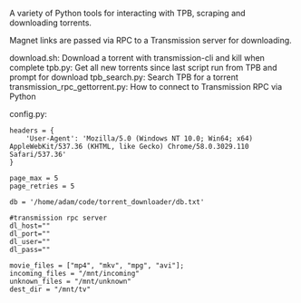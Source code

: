 A variety of Python tools for interacting with TPB, scraping and downloading torrents.

Magnet links are passed via RPC to a Transmission server for downloading.

download.sh: Download a torrent with transmission-cli and kill when complete
tpb.py: Get all new torrents since last script run from TPB and prompt for download
tpb_search.py: Search TPB for a torrent
transmission_rpc_gettorrent.py: How to connect to Transmission RPC via Python

config.py:
```tpb = 'https://tpbprox.com'
headers = {
    'User-Agent': 'Mozilla/5.0 (Windows NT 10.0; Win64; x64) AppleWebKit/537.36 (KHTML, like Gecko) Chrome/58.0.3029.110 Safari/537.36'
}

page_max = 5
page_retries = 5

db = '/home/adam/code/torrent_downloader/db.txt'

#transmission rpc server
dl_host=""
dl_port=""
dl_user=""
dl_pass=""

movie_files = ["mp4", "mkv", "mpg", "avi"];
incoming_files = "/mnt/incoming"
unknown_files = "/mnt/unknown"
dest_dir = "/mnt/tv"
```
